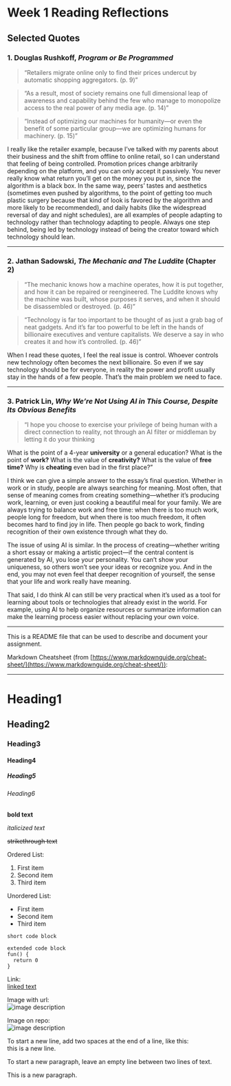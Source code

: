 # Week 1 Reading Reflections

## Selected Quotes

### 1. Douglas Rushkoff, _Program or Be Programmed_

> “Retailers migrate online only to find their prices undercut by automatic shopping aggregators. (p. 9)”

> “As a result, most of society remains one full dimensional leap of awareness and capability behind the few who manage to monopolize access to the real power of any media age. (p. 14)”

> “Instead of optimizing our machines for humanity—or even the benefit of some particular group—we are optimizing humans for machinery. (p. 15)”

I really like the retailer example, because I’ve talked with my parents about their business and the shift from offline to online retail, so I can understand that feeling of being controlled. Promotion prices change arbitrarily depending on the platform, and you can only accept it passively. You never really know what return you’ll get on the money you put in, since the algorithm is a black box.
In the same way, peers’ tastes and aesthetics (sometimes even pushed by algorithms, to the point of getting too much plastic surgery because that kind of look is favored by the algorithm and more likely to be recommended), and daily habits (like the widespread reversal of day and night schedules), are all examples of people adapting to technology rather than technology adapting to people.
Always one step behind, being led by technology instead of being the creator toward which technology should lean.

---

### 2. Jathan Sadowski, _The Mechanic and The Luddite_ (Chapter 2)

> “The mechanic knows how a machine operates, how it is put together, and how it can be repaired or reengineered. The Luddite knows why the machine was built, whose purposes it serves, and when it should be disassembled or destroyed. (p. 46)”

> “Technology is far too important to be thought of as just a grab bag of neat gadgets. And it’s far too powerful to be left in the hands of billionaire executives and venture capitalists. We deserve a say in who creates it and how it’s controlled. (p. 46)”

When I read these quotes, I feel the real issue is control. Whoever controls new technology often becomes the next billionaire. So even if we say technology should be for everyone, in reality the power and profit usually stay in the hands of a few people. That’s the main problem we need to face.

---

### 3. Patrick Lin, _Why We’re Not Using AI in This Course, Despite Its Obvious Benefits_

> “I hope you choose to exercise your privilege of being human with a direct connection to reality, not through an AI filter or middleman by letting it do your thinking

What is the point of a 4-year **university** or a general education?
What is the point of **work?**
What is the value of **creativity?**
What is the value of **free time?**
Why is **cheating** even bad in the first place?”

I think we can give a simple answer to the essay’s final question. Whether in work or in study, people are always searching for meaning. Most often, that sense of meaning comes from creating something—whether it’s producing work, learning, or even just cooking a beautiful meal for your family. We are always trying to balance work and free time: when there is too much work, people long for freedom, but when there is too much freedom, it often becomes hard to find joy in life. Then people go back to work, finding recognition of their own existence through what they do.

The issue of using AI is similar. In the process of creating—whether writing a short essay or making a artistic project—if the central content is generated by AI, you lose your personality. You can’t show your uniqueness, so others won’t see your ideas or recognize you. And in the end, you may not even feel that deeper recognition of yourself, the sense that your life and work really have meaning.

That said, I do think AI can still be very practical when it’s used as a tool for learning about tools or technologies that already exist in the world. For example, using AI to help organize resources or summarize information can make the learning process easier without replacing your own voice.

---

This is a README file that can be used to describe and document your assignment.

Markdown Cheatsheet (from [https://www.markdownguide.org/cheat-sheet/](https://www.markdownguide.org/cheat-sheet/)):

---

# Heading1

## Heading2

### Heading3

#### Heading4

##### Heading5

###### Heading6

**bold text**

_italicized text_

~~strikethrough text~~

Ordered List:

1. First item
2. Second item
3. Third item

Unordered List:

- First item
- Second item
- Third item

`short code block`

```
extended code block
fun() {
  return 0
}
```

Link:  
[linked text](https://www.example.com)

Image with url:  
![image description](https://dm-gy-6063-2024f-b.github.io/assets/homework/02/clark-espaco-modulado-00.jpg)

Image on repo:  
![image description](./file-name.jpg)

To start a new line, add two spaces at the end of a line, like this:  
this is a new line.

To start a new paragraph, leave an empty line between two lines of text.

This is a new paragraph.
